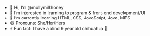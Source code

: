 
<!---
bambibytes/bambibytes is a ✨ special ✨ repository because its `README.md` (this file) appears on your GitHub profile.
You can click the Preview link to take a look at your changes.

<html>
    <img src="">
</html> --->

- 👋 Hi, I’m @mollymilkhoney
- 👀 I’m interested in learning to program & front-end development/UI
- 🌱 I’m currently learning HTML, CSS, JavaScript, Java, MIPS
- 😄 Pronouns: She/Her/Hers
- ⚡ Fun fact: I have a blind 9 year old chihuahua 🐾
